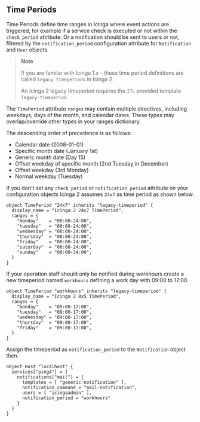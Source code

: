 ## Time Periods

Time Periods define time ranges in Icinga where event actions are
triggered, for example if a service check is executed or not within
the `check_period` attribute. Or a notification should be sent to
users or not, filtered by the `notification_period` configuration
attribute for `Notification` and `User` objects.

> **Note**
>
> If you are familar with Icinga 1.x - these time period definitions
> are called `legacy timeperiods` in Icinga 2.
>
> An Icinga 2 legacy timeperiod requires the `ITL` provided template
>`legacy-timeperiod`.

The `TimePeriod` attribute `ranges` may contain multiple directives,
including weekdays, days of the month, and calendar dates.
These types may overlap/override other types in your ranges dictionary.

The descending order of precedence is as follows:

* Calendar date (2008-01-01)
* Specific month date (January 1st)
* Generic month date (Day 15)
* Offset weekday of specific month (2nd Tuesday in December)
* Offset weekday (3rd Monday)
* Normal weekday (Tuesday)

If you don't set any `check_period` or `notification_period` attribute
on your configuration objects Icinga 2 assumes `24x7` as time period
as shown below.

    object TimePeriod "24x7" inherits "legacy-timeperiod" {
      display_name = "Icinga 2 24x7 TimePeriod",
      ranges = {
        "monday"    = "00:00-24:00",
        "tuesday"   = "00:00-24:00",
        "wednesday" = "00:00-24:00",
        "thursday"  = "00:00-24:00",
        "friday"    = "00:00-24:00",
        "saturday"  = "00:00-24:00",
        "sunday"    = "00:00-24:00",
      }
    }
    
If your operation staff should only be notified during workhours
create a new timeperiod named `workhours` defining a work day with
09:00 to 17:00.

    object TimePeriod "workhours" inherits "legacy-timeperiod" {
      display_name = "Icinga 2 8x5 TimePeriod",
      ranges = {
        "monday"    = "09:00-17:00",
        "tuesday"   = "09:00-17:00",
        "wednesday" = "09:00-17:00",
        "thursday"  = "09:00-17:00",
        "friday"    = "09:00-17:00",
      }
    }

Assign the timeperiod as `notification_period` to the `Notification`
object then.

    object Host "localhost" {
      services["ping4"] = {
        notifications["mail"] = {
          templates = [ "generic-notification" ],
          notification_command = "mail-notification",
          users = [ "icingaadmin" ],
          notification_period = "workhours"
        }      
      }
    }
